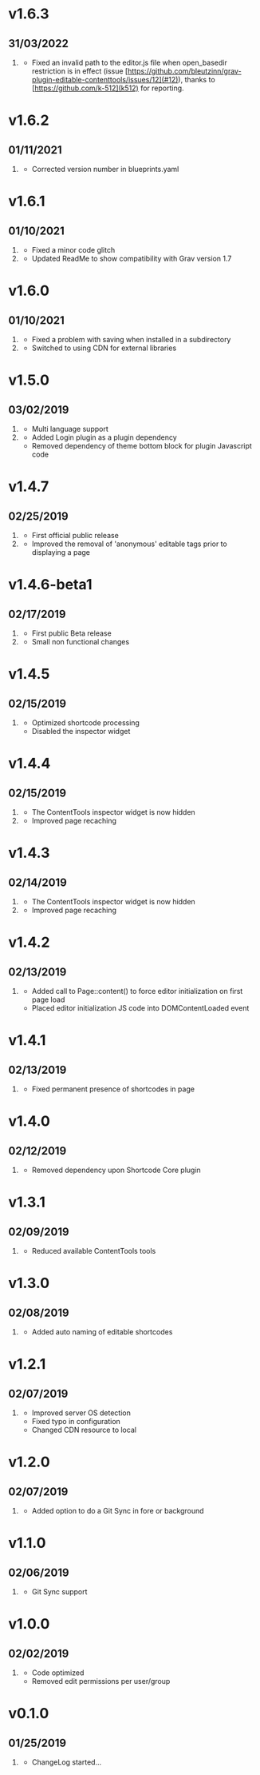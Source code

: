 # v1.6.3
##  31/03/2022

1. [](#bugfix)
    * Fixed an invalid path to the editor.js file when open_basedir restriction is in effect (issue [https://github.com/bleutzinn/grav-plugin-editable-contenttools/issues/12](#12)), thanks to [https://github.com/k-512](k512) for reporting.

# v1.6.2
##  01/11/2021

1. [](#bugfix)
    * Corrected version number in blueprints.yaml
    
# v1.6.1
##  01/10/2021

1. [](#bugfix)
    * Fixed a minor code glitch
1. [](#improved)
    * Updated ReadMe to show compatibility with Grav version 1.7

# v1.6.0
##  01/10/2021

1. [](#bugfix)
    * Fixed a problem with saving when installed in a subdirectory
1. [](#improved)
    * Switched to using CDN for external libraries
    
# v1.5.0
##  03/02/2019

1. [](#new)
    * Multi language support
1. [](#improved)
    * Added Login plugin as a plugin dependency
    * Removed dependency of theme bottom block for plugin Javascript code

# v1.4.7
##  02/25/2019

1. [](#new)
    * First official public release
1. [](#improved)
    * Improved the removal of 'anonymous' editable tags prior to displaying a page

# v1.4.6-beta1
##  02/17/2019

1. [](#new)
    * First public Beta release
1. [](#improved)
    * Small non functional changes

# v1.4.5
##  02/15/2019

1. [](#improved)
    * Optimized shortcode processing
    * Disabled the inspector widget
    
# v1.4.4
##  02/15/2019

1. [](#new)
    * The ContentTools inspector widget is now hidden
1. [](#improved)
    * Improved page recaching
    
# v1.4.3
##  02/14/2019

1. [](#new)
    * The ContentTools inspector widget is now hidden
1. [](#improved)
    * Improved page recaching

# v1.4.2
##  02/13/2019

1. [](#improved)
    * Added call to Page::content() to force editor initialization on first page load
    * Placed editor initialization JS code into DOMContentLoaded event

# v1.4.1
##  02/13/2019

1. [](#improved)
    * Fixed permanent presence of shortcodes in page

# v1.4.0
##  02/12/2019

1. [](#improved)
    * Removed dependency upon Shortcode Core plugin

# v1.3.1
##  02/09/2019

1. [](#improved)
    * Reduced available ContentTools tools

# v1.3.0
##  02/08/2019

1. [](#added)
    * Added auto naming of editable shortcodes

# v1.2.1
##  02/07/2019

1. [](#improved)
    * Improved server OS detection
    * Fixed typo in configuration
    * Changed CDN resource to local

# v1.2.0
##  02/07/2019

1. [](#added)
    * Added option to do a Git Sync in fore or background

# v1.1.0
##  02/06/2019

1. [](#added)
    * Git Sync support

# v1.0.0
##  02/02/2019

1. [](#improved)
    * Code optimized
    * Removed edit permissions per user/group

# v0.1.0
##  01/25/2019

1. [](#new)
    * ChangeLog started...
